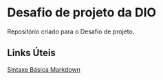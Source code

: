 # Desafio de projeto da DIO
Repositório criado para o Desafio de projeto.

## Links Úteis

[Sintaxe Básica Markdown](https://www.markdownguide.org/basic-syntax/)
